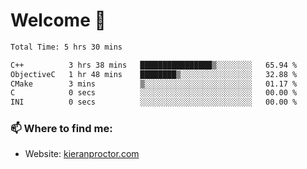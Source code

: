 # Welcome 🦘

<!--START_SECTION:waka-->

```txt
Total Time: 5 hrs 30 mins

C++          3 hrs 38 mins   ████████████████▒░░░░░░░░   65.94 %
ObjectiveC   1 hr 48 mins    ████████▒░░░░░░░░░░░░░░░░   32.88 %
CMake        3 mins          ▒░░░░░░░░░░░░░░░░░░░░░░░░   01.17 %
C            0 secs          ░░░░░░░░░░░░░░░░░░░░░░░░░   00.00 %
INI          0 secs          ░░░░░░░░░░░░░░░░░░░░░░░░░   00.00 %
```

<!--END_SECTION:waka-->

### 📫 Where to find me:

-   Website: [kieranproctor.com](https://kieranproctor.com/)
